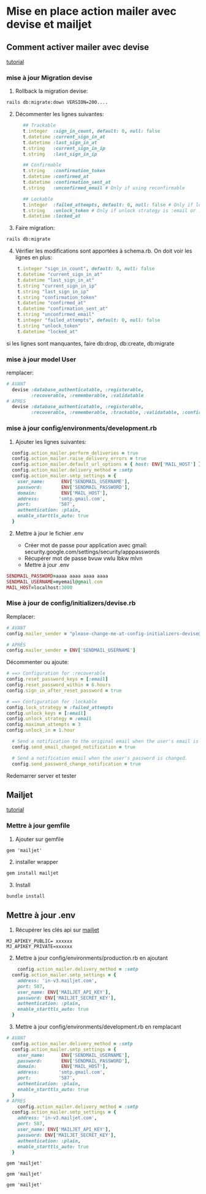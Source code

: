 # Mise en place action mailer avec devise et mailjet
## Comment activer mailer avec devise
[tutorial](https://www.bogotobogo.com/RubyOnRails/RubyOnRails_Devise_Authentication_Sending_Confirmation_Email.php)
### mise à jour Migration devise
1. Rollback la migration devise:
```bash
rails db:migrate:down VERSION=200....
```
2. Décommenter les lignes suivantes:
```ruby
      ## Trackable
      t.integer  :sign_in_count, default: 0, null: false
      t.datetime :current_sign_in_at
      t.datetime :last_sign_in_at
      t.string   :current_sign_in_ip
      t.string   :last_sign_in_ip

      ## Confirmable
      t.string   :confirmation_token
      t.datetime :confirmed_at
      t.datetime :confirmation_sent_at
      t.string   :unconfirmed_email # Only if using reconfirmable

      ## Lockable
      t.integer  :failed_attempts, default: 0, null: false # Only if lock strategy is :failed_attempts
      t.string   :unlock_token # Only if unlock strategy is :email or :both
      t.datetime :locked_at
```
3. Faire migration:
```bash
rails db:migrate
```
4. Vérifier les modifications sont apportées à schema.rb.
On doit voir les lignes en plus:
```ruby
    t.integer "sign_in_count", default: 0, null: false
    t.datetime "current_sign_in_at"
    t.datetime "last_sign_in_at"
    t.string "current_sign_in_ip"
    t.string "last_sign_in_ip"
    t.string "confirmation_token"
    t.datetime "confirmed_at"
    t.datetime "confirmation_sent_at"
    t.string "unconfirmed_email"
    t.integer "failed_attempts", default: 0, null: false
    t.string "unlock_token"
    t.datetime "locked_at"
```
si les lignes sont manquantes, faire db:drop, db:create, db:migrate

### mise à jour model User
remplacer:
```ruby
# AVANT
  devise :database_authenticatable, :registerable,
         :recoverable, :rememberable, :validatable
# APRES
  devise :database_authenticatable, :registerable,
         :recoverable, :rememberable, :trackable, :validatable, :confirmable, :lockable
```

### mise à jour config/environments/development.rb

1. Ajouter les lignes suivantes:
```ruby
  config.action_mailer.perform_deliveries = true
  config.action_mailer.raise_delivery_errors = true
  config.action_mailer.default_url_options = { host: ENV['MAIL_HOST'] }
  config.action_mailer.delivery_method = :smtp
  config.action_mailer.smtp_settings = {
    user_name:      ENV['SENDMAIL_USERNAME'],
    password:       ENV['SENDMAIL_PASSWORD'],
    domain:         ENV['MAIL_HOST'],
    address:       'smtp.gmail.com',
    port:          '587',
    authentication: :plain,
    enable_starttls_auto: true
  }
```

2. Mettre à jour le fichier .env

    * Créer mot de passe pour application avec gmail:  security.google.com/settings/security/apppasswords
    * Récupérer mot de passe bvuw vwlu lbkw mlvn
    * Mettre à jour .env
```ruby
SENDMAIL_PASSWORD=aaaa aaaa aaaa aaaa
SENDMAIL_USERNAME=myemail@gmail.com
MAIL_HOST=localhost:3000
```

### Mise à jour de config/initializers/devise.rb
Remplacer:
```ruby
# AVANT
config.mailer_sender = "please-change-me-at-config-initializers-devise@example.com"

# APRÈS
config.mailer_sender = ENV['SENDMAIL_USERNAME']
```
Décommenter ou ajoute:
```ruby
# ==> Configuration for :recoverable
config.reset_password_keys = [:email]
config.reset_password_within = 6.hours
config.sign_in_after_reset_password = true

# ==> Configuration for :lockable  
config.lock_strategy = :failed_attempts
config.unlock_keys = [:email]
config.unlock_strategy = :email
config.maximum_attempts = 3
config.unlock_in = 1.hour

  # Send a notification to the original email when the user's email is changed.
  config.send_email_changed_notification = true

  # Send a notification email when the user's password is changed.
  config.send_password_change_notification = true
```

Redemarrer server et tester

## Mailjet
[tutorial](https://github.com/mailjet/mailjet-gem)

### Mettre à jour gemfile
1. Ajouter sur gemfile
```gemfile
gem 'mailjet'
```
2. installer wrapper
```bash
gem install mailjet
```
3. Install
```bash
bundle install
```
## Mettre à jour .env
1. Récupérer les clés api sur [mailjet](https://app.mailjet.com/account/apikeys)
```env
MJ_APIKEY_PUBLIC= xxxxxx
MJ_APIKEY_PRIVATE=xxxxxx
```
2. Mettre à jour config/environments/production.rb en ajoutant
```ruby
    config.action_mailer.delivery_method = :smtp
  config.action_mailer.smtp_settings = {
    address: 'in-v3.mailjet.com',
    port: 587,
    user_name: ENV['MAILJET_API_KEY'],
    password: ENV['MAILJET_SECRET_KEY'],
    authentication: :plain,
    enable_starttls_auto: true
  }
```
3. Mettre à jour config/environments/development.rb en remplacant
```ruby
# AVANT
  config.action_mailer.delivery_method = :smtp
  config.action_mailer.smtp_settings = {
    user_name:      ENV['SENDMAIL_USERNAME'],
    password:       ENV['SENDMAIL_PASSWORD'],
    domain:         ENV['MAIL_HOST'],
    address:       'smtp.gmail.com',
    port:          '587',
    authentication: :plain,
    enable_starttls_auto: true
  }
# APRES
    config.action_mailer.delivery_method = :smtp
  config.action_mailer.smtp_settings = {
    address: 'in-v3.mailjet.com',
    port: 587,
    user_name: ENV['MAILJET_API_KEY'],
    password: ENV['MAILJET_SECRET_KEY'],
    authentication: :plain,
    enable_starttls_auto: true
  }
```
```gemfile
gem 'mailjet'
```
```gemfile
gem 'mailjet'
```
```gemfile
gem 'mailjet'
```